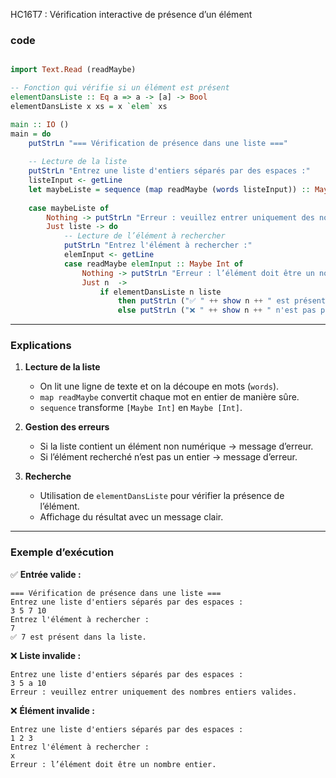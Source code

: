  HC16T7 : Vérification interactive de présence d’un élément

### code 
```haskell

import Text.Read (readMaybe)

-- Fonction qui vérifie si un élément est présent
elementDansListe :: Eq a => a -> [a] -> Bool
elementDansListe x xs = x `elem` xs

main :: IO ()
main = do
    putStrLn "=== Vérification de présence dans une liste ==="
    
    -- Lecture de la liste
    putStrLn "Entrez une liste d'entiers séparés par des espaces :"
    listeInput <- getLine
    let maybeListe = sequence (map readMaybe (words listeInput)) :: Maybe [Int]
    
    case maybeListe of
        Nothing -> putStrLn "Erreur : veuillez entrer uniquement des nombres entiers valides."
        Just liste -> do
            -- Lecture de l’élément à rechercher
            putStrLn "Entrez l'élément à rechercher :"
            elemInput <- getLine
            case readMaybe elemInput :: Maybe Int of
                Nothing -> putStrLn "Erreur : l’élément doit être un nombre entier."
                Just n  ->
                    if elementDansListe n liste
                        then putStrLn ("✅ " ++ show n ++ " est présent dans la liste.")
                        else putStrLn ("❌ " ++ show n ++ " n'est pas présent dans la liste.")
```

---

### Explications

1. **Lecture de la liste**

   * On lit une ligne de texte et on la découpe en mots (`words`).
   * `map readMaybe` convertit chaque mot en entier de manière sûre.
   * `sequence` transforme `[Maybe Int]` en `Maybe [Int]`.

2. **Gestion des erreurs**

   * Si la liste contient un élément non numérique → message d’erreur.
   * Si l’élément recherché n’est pas un entier → message d’erreur.

3. **Recherche**

   * Utilisation de `elementDansListe` pour vérifier la présence de l’élément.
   * Affichage du résultat avec un message clair.

---

###  Exemple d’exécution

✅ **Entrée valide :**

```
=== Vérification de présence dans une liste ===
Entrez une liste d'entiers séparés par des espaces :
3 5 7 10
Entrez l'élément à rechercher :
7
✅ 7 est présent dans la liste.
```

❌ **Liste invalide :**

```
Entrez une liste d'entiers séparés par des espaces :
3 5 a 10
Erreur : veuillez entrer uniquement des nombres entiers valides.
```

❌ **Élément invalide :**

```
Entrez une liste d'entiers séparés par des espaces :
1 2 3
Entrez l'élément à rechercher :
x
Erreur : l’élément doit être un nombre entier.
```

